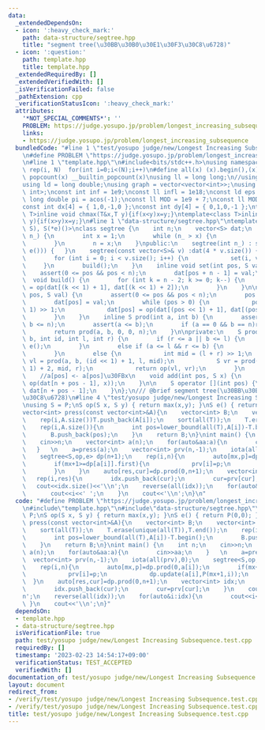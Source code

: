 ```yaml
---
data:
  _extendedDependsOn:
  - icon: ':heavy_check_mark:'
    path: data-structure/segtree.hpp
    title: "segment tree(\u30BB\u30B0\u30E1\u30F3\u30C8\u6728)"
  - icon: ':question:'
    path: template.hpp
    title: template.hpp
  _extendedRequiredBy: []
  _extendedVerifiedWith: []
  _isVerificationFailed: false
  _pathExtension: cpp
  _verificationStatusIcon: ':heavy_check_mark:'
  attributes:
    '*NOT_SPECIAL_COMMENTS*': ''
    PROBLEM: https://judge.yosupo.jp/problem/longest_increasing_subsequence
    links:
    - https://judge.yosupo.jp/problem/longest_increasing_subsequence
  bundledCode: "#line 1 \"test/yosupo judge/new/Longest Increasing Subsequence.test.cpp\"\
    \n#define PROBLEM \"https://judge.yosupo.jp/problem/longest_increasing_subsequence\"\
    \n#line 1 \"template.hpp\"\n#include<bits/stdc++.h>\nusing namespace std;\n#define\
    \ rep(i, N)  for(int i=0;i<(N);i++)\n#define all(x) (x).begin(),(x).end()\n#define\
    \ popcount(x) __builtin_popcount(x)\nusing ll = long long;\n//using i128=__int128_t;\n\
    using ld = long double;\nusing graph = vector<vector<int>>;\nusing P = pair<int,\
    \ int>;\nconst int inf = 1e9;\nconst ll infl = 1e18;\nconst ld eps = 1e-6;\nconst\
    \ long double pi = acos(-1);\nconst ll MOD = 1e9 + 7;\nconst ll MOD2 = 998244353;\n\
    const int dx[4] = { 1,0,-1,0 };\nconst int dy[4] = { 0,1,0,-1 };\ntemplate<class\
    \ T>inline void chmax(T&x,T y){if(x<y)x=y;}\ntemplate<class T>inline void chmin(T&x,T\
    \ y){if(x>y)x=y;}\n#line 1 \"data-structure/segtree.hpp\"\ntemplate<class S, S(*op)(S,\
    \ S), S(*e)()>\nclass segtree {\n    int n;\n    vector<S> dat;\n    void Init(int\
    \ n_) {\n        int x = 1;\n        while (n_ > x) {\n            x <<= 1;\n\
    \        }\n        n = x;\n    }\npublic:\n    segtree(int n_) : segtree(vector<S>(n_,\
    \ e())) {   }\n    segtree(const vector<S>& v) :dat(4 * v.size()) {\n        Init(v.size());\n\
    \        for (int i = 0; i < v.size(); i++) {\n            set(i, v[i]);\n   \
    \     }\n        build();\n    }\n    inline void set(int pos, S val) {\n    \
    \    assert(0 <= pos && pos < n);\n        dat[pos + n - 1] = val;\n    }\n  \
    \  void build() {\n        for (int k = n - 2; k >= 0; k--) {\n            dat[k]\
    \ = op(dat[(k << 1) + 1], dat[(k << 1) + 2]);\n        }\n    }\n\n    void update(int\
    \ pos, S val) {\n        assert(0 <= pos && pos < n);\n        pos += n - 1;\n\
    \        dat[pos] = val;\n        while (pos > 0) {\n            pos = (pos -\
    \ 1) >> 1;\n            dat[pos] = op(dat[(pos << 1) + 1], dat[(pos << 1) + 2]);\n\
    \        }\n    }\n    inline S prod(int a, int b) {\n        assert(0 <= a &&\
    \ b <= n);\n        assert(a <= b);\n        if (a == 0 && b == n)return dat[0];\n\
    \        return prod(a, b, 0, 0, n);\n    }\n\nprivate:\n    S prod(int a, int\
    \ b, int id, int l, int r) {\n        if (r <= a || b <= l) {\n            return\
    \ e();\n        }\n        else if (a <= l && r <= b) {\n            return dat[id];\n\
    \        }\n        else {\n            int mid = (l + r) >> 1;\n            S\
    \ vl = prod(a, b, (id << 1) + 1, l, mid);\n            S vr = prod(a, b, (id <<\
    \ 1) + 2, mid, r);\n            return op(vl, vr);\n        }\n    }\n\npublic:\n\
    \    //a[pos] <- a[pos]\u30FBx\n    void add(int pos, S x) {\n        update(pos,\
    \ op(dat[n + pos - 1], x));\n    }\n\n    S operator [](int pos) {\n        return\
    \ dat[n + pos - 1];\n    }\n};\n/// @brief segment tree(\u30BB\u30B0\u30E1\u30F3\
    \u30C8\u6728)\n#line 4 \"test/yosupo judge/new/Longest Increasing Subsequence.test.cpp\"\
    \nusing S = P;\nS op(S x, S y) { return max(x,y); }\nS e() { return P(0,0); }\n\
    vector<int> press(const vector<int>&A){\n    vector<int> B;\n    vector<int> T;\n\
    \    rep(i,A.size())T.push_back(A[i]);\n    sort(all(T));\n    T.erase(unique(all(T)),T.end());\n\
    \    rep(i,A.size()){\n        int pos=lower_bound(all(T),A[i])-T.begin();\n \
    \       B.push_back(pos);\n    }\n    return B;\n}\nint main() {\n    int n;\n\
    \    cin>>n;\n    vector<int> a(n);\n    for(auto&aa:a){\n        cin>>aa;\n \
    \   }   \n    a=press(a);\n    vector<int> prv(n,-1);\n    iota(all(prv),0);\n\
    \    segtree<S,op,e> dp(n+1);\n    rep(i,n){\n        auto[mx,p]=dp.prod(0,a[i]);\n\
    \        if(mx+1>=dp[a[i]].first){\n            prv[i]=p;\n            dp.update(a[i],P(mx+1,i));\n\
    \        }\n    }\n    auto[res,cur]=dp.prod(0,n+1);\n    vector<int> idx;\n \
    \   rep(i,res){\n        idx.push_back(cur);\n        cur=prv[cur];\n    }\n \
    \   cout<<idx.size()<<'\\n';\n    reverse(all(idx));\n    for(auto&i:idx){\n \
    \       cout<<i<<' ';\n    }\n    cout<<'\\n';\n}\n"
  code: "#define PROBLEM \"https://judge.yosupo.jp/problem/longest_increasing_subsequence\"\
    \n#include\"template.hpp\"\n#include\"data-structure/segtree.hpp\"\nusing S =\
    \ P;\nS op(S x, S y) { return max(x,y); }\nS e() { return P(0,0); }\nvector<int>\
    \ press(const vector<int>&A){\n    vector<int> B;\n    vector<int> T;\n    rep(i,A.size())T.push_back(A[i]);\n\
    \    sort(all(T));\n    T.erase(unique(all(T)),T.end());\n    rep(i,A.size()){\n\
    \        int pos=lower_bound(all(T),A[i])-T.begin();\n        B.push_back(pos);\n\
    \    }\n    return B;\n}\nint main() {\n    int n;\n    cin>>n;\n    vector<int>\
    \ a(n);\n    for(auto&aa:a){\n        cin>>aa;\n    }   \n    a=press(a);\n  \
    \  vector<int> prv(n,-1);\n    iota(all(prv),0);\n    segtree<S,op,e> dp(n+1);\n\
    \    rep(i,n){\n        auto[mx,p]=dp.prod(0,a[i]);\n        if(mx+1>=dp[a[i]].first){\n\
    \            prv[i]=p;\n            dp.update(a[i],P(mx+1,i));\n        }\n  \
    \  }\n    auto[res,cur]=dp.prod(0,n+1);\n    vector<int> idx;\n    rep(i,res){\n\
    \        idx.push_back(cur);\n        cur=prv[cur];\n    }\n    cout<<idx.size()<<'\\\
    n';\n    reverse(all(idx));\n    for(auto&i:idx){\n        cout<<i<<' ';\n   \
    \ }\n    cout<<'\\n';\n}"
  dependsOn:
  - template.hpp
  - data-structure/segtree.hpp
  isVerificationFile: true
  path: test/yosupo judge/new/Longest Increasing Subsequence.test.cpp
  requiredBy: []
  timestamp: '2023-02-23 14:54:17+09:00'
  verificationStatus: TEST_ACCEPTED
  verifiedWith: []
documentation_of: test/yosupo judge/new/Longest Increasing Subsequence.test.cpp
layout: document
redirect_from:
- /verify/test/yosupo judge/new/Longest Increasing Subsequence.test.cpp
- /verify/test/yosupo judge/new/Longest Increasing Subsequence.test.cpp.html
title: test/yosupo judge/new/Longest Increasing Subsequence.test.cpp
---
```

